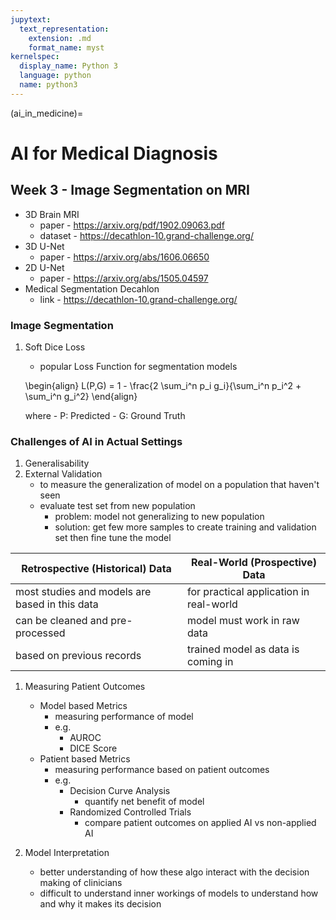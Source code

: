 ```yaml
---
jupytext:
  text_representation:
    extension: .md
    format_name: myst
kernelspec:
  display_name: Python 3
  language: python
  name: python3
---
```

(ai_in_medicine)=

# AI for Medical Diagnosis #

## Week 3 - Image Segmentation on MRI


- 3D Brain MRI 
    - paper - https://arxiv.org/pdf/1902.09063.pdf
    - dataset -   https://decathlon-10.grand-challenge.org/
- 3D U-Net
    - paper - https://arxiv.org/abs/1606.06650
- 2D U-Net
    - paper -  https://arxiv.org/abs/1505.04597
- Medical Segmentation Decahlon
    - link - https://decathlon-10.grand-challenge.org/


### Image Segmentation
1. Soft Dice Loss
    - popular Loss Function for segmentation models
    
    \begin{align}
    L(P,G) = 1 - \frac{2 \sum_i^n p_i g_i}{\sum_i^n p_i^2 + \sum_i^n g_i^2}
    \end{align}

    where 
        - P: Predicted
        - G: Ground Truth

### Challenges of AI in Actual Settings
1. Generalisability
1. External Validation
    - to measure the generalization of model on a population that haven't seen
    - evaluate test set from new population
        - problem: model not generalizing to new population
        - solution: get few more samples to create training and validation set then fine tune the model
        
| Retrospective (Historical) Data |  Real-World (Prospective) Data |
| --- | -- |
| most studies and models are based in this data | for practical application in real-world |
| can be cleaned and pre-processed | model must work in raw data |
| based on previous records | trained model as data is coming in |


1. Measuring Patient Outcomes

    - Model based Metrics
        - measuring performance of model 
        - e.g. 
            - AUROC
            - DICE Score
    - Patient based Metrics
        - measuring performance based on patient outcomes
        - e.g.  
            - Decision Curve Analysis
                - quantify net benefit of model
            - Randomized Controlled Trials
                - compare patient outcomes on applied AI vs non-applied AI  
                
1. Model Interpretation
    - better understanding of how these algo interact with the decision making of clinicians
    - difficult to understand inner workings of models to understand how and why it makes its decision